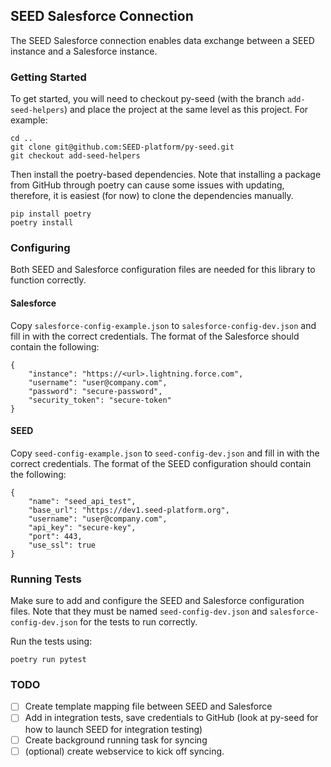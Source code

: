 ## SEED Salesforce Connection

The SEED Salesforce connection enables data exchange between a SEED instance and a Salesforce instance.

### Getting Started

To get started, you will need to checkout py-seed (with the branch `add-seed-helpers`) and place the project at the same level as this project. For example:

```
cd ..
git clone git@github.com:SEED-platform/py-seed.git
git checkout add-seed-helpers
```

Then install the poetry-based dependencies. Note that installing a package from GitHub through poetry can cause some issues with updating, therefore, it is easiest (for now) to clone the dependencies manually.

```
pip install poetry
poetry install
```

### Configuring

Both SEED and Salesforce configuration files are needed for this library to function correctly.

#### Salesforce

Copy `salesforce-config-example.json` to `salesforce-config-dev.json` and fill
in with the correct credentials. The format of the Salesforce should contain the following:

```
{
    "instance": "https://<url>.lightning.force.com",
    "username": "user@company.com",
    "password": "secure-password",
    "security_token": "secure-token"
}
```

#### SEED

Copy `seed-config-example.json` to `seed-config-dev.json` and fill
in with the correct credentials. The format of the SEED configuration should contain the following:

```
{
    "name": "seed_api_test",
    "base_url": "https://dev1.seed-platform.org",
    "username": "user@company.com",
    "api_key": "secure-key",
    "port": 443,
    "use_ssl": true
}
```

### Running Tests

Make sure to add and configure the SEED and Salesforce configuration files. Note that they must be named `seed-config-dev.json` and `salesforce-config-dev.json` for the tests to run correctly.

Run the tests using:

```
poetry run pytest
```

### TODO

- [ ] Create template mapping file between SEED and Salesforce
- [ ] Add in integration tests, save credentials to GitHub (look at py-seed for how to launch SEED for integration testing)
- [ ] Create background running task for syncing
- [ ] (optional) create webservice to kick off syncing.
